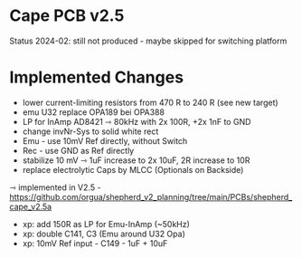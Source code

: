 # Cape PCB v2.5

Status 2024-02: still not produced - maybe skipped for switching platform

# Implemented Changes

- lower current-limiting resistors from 470 R to 240 R (see new target)
- emu U32 replace OPA189 bei OPA388
- LP for InAmp AD8421 ⇾ 80kHz with 2x 100R, +2x 1nF to GND
- change invNr-Sys to solid white rect
- Emu - use 10mV Ref directly, without Switch
- Rec - use GND as Ref directly
- stabilize 10 mV ⇾ 1uF increase to 2x 10uF, 2R increase to 10R
- replace electrolytic Caps by MLCC (Optionals on Backside)

⇾ implemented in V2.5 - https://github.com/orgua/shepherd_v2_planning/tree/main/PCBs/shepherd_cape_v2.5a

- xp: add 150R as LP for Emu-InAmp (~50kHz)
- xp: double C141, C3 (Emu around U32 Opa)
- xp: 10mV Ref input - C149 - 1uF + 10uF
